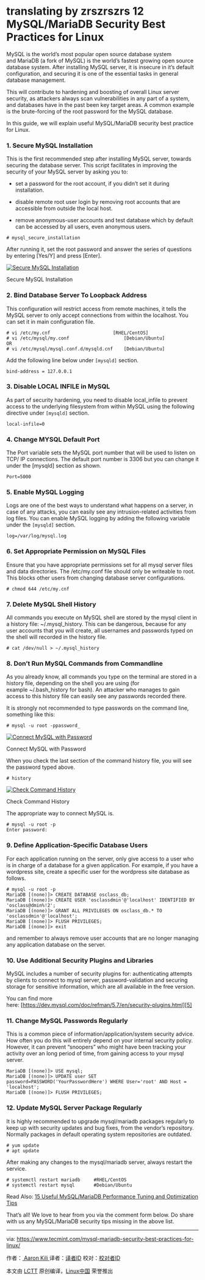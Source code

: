 translating by zrszrszrs 
12 MySQL/MariaDB Security Best Practices for Linux
============================================================

MySQL is the world’s most popular open source database system and MariaDB (a fork of MySQL) is the world’s fastest growing open source database system. After installing MySQL server, it is insecure in it’s default configuration, and securing it is one of the essential tasks in general database management.

This will contribute to hardening and boosting of overall Linux server security, as attackers always scan vulnerabilities in any part of a system, and databases have in the past been key target areas. A common example is the brute-forcing of the root password for the MySQL database.

In this guide, we will explain useful MySQL/MariaDB security best practice for Linux.

### 1\. Secure MySQL Installation

This is the first recommended step after installing MySQL server, towards securing the database server. This script facilitates in improving the security of your MySQL server by asking you to:

*   set a password for the root account, if you didn’t set it during installation.

*   disable remote root user login by removing root accounts that are accessible from outside the local host.

*   remove anonymous-user accounts and test database which by default can be accessed by all users, even anonymous users.

```
# mysql_secure_installation
```

After running it, set the root password and answer the series of questions by entering [Yes/Y] and press [Enter].

 [![Secure MySQL Installation](https://www.tecmint.com/wp-content/uploads/2017/12/Secure-MySQL-Installation.png)][2] 

Secure MySQL Installation

### 2\. Bind Database Server To Loopback Address

This configuration will restrict access from remote machines, it tells the MySQL server to only accept connections from within the localhost. You can set it in main configuration file.

```
# vi /etc/my.cnf	                   [RHEL/CentOS]	
# vi /etc/mysql/my.conf                    [Debian/Ubuntu] 
OR
# vi /etc/mysql/mysql.conf.d/mysqld.cnf    [Debian/Ubuntu] 
```

Add the following line below under `[mysqld]` section.

```
bind-address = 127.0.0.1
```

### 3\. Disable LOCAL INFILE in MySQL

As part of security hardening, you need to disable local_infile to prevent access to the underlying filesystem from within MySQL using the following directive under `[mysqld]` section.

```
local-infile=0
```

### 4\. Change MYSQL Default Port

The Port variable sets the MySQL port number that will be used to listen on TCP/ IP connections. The default port number is 3306 but you can change it under the [mysqld] section as shown.

```
Port=5000
```

### 5\. Enable MySQL Logging

Logs are one of the best ways to understand what happens on a server, in case of any attacks, you can easily see any intrusion-related activities from log files. You can enable MySQL logging by adding the following variable under the `[mysqld]` section.

```
log=/var/log/mysql.log
```

### 6\. Set Appropriate Permission on MySQL Files

Ensure that you have appropriate permissions set for all mysql server files and data directories. The /etc/my.conf file should only be writeable to root. This blocks other users from changing database server configurations.

```
# chmod 644 /etc/my.cnf
```

### 7\. Delete MySQL Shell History

All commands you execute on MySQL shell are stored by the mysql client in a history file: ~/.mysql_history. This can be dangerous, because for any user accounts that you will create, all usernames and passwords typed on the shell will recorded in the history file.

```
# cat /dev/null > ~/.mysql_history
```

### 8\. Don’t Run MySQL Commands from Commandline

As you already know, all commands you type on the terminal are stored in a history file, depending on the shell you are using (for example ~/.bash_history for bash). An attacker who manages to gain access to this history file can easily see any passwords recorded there.

It is strongly not recommended to type passwords on the command line, something like this:

```
# mysql -u root -ppassword_
```
 [![Connect MySQL with Password](https://www.tecmint.com/wp-content/uploads/2017/12/Connect-MySQL-with-Password.png)][3] 

Connect MySQL with Password

When you check the last section of the command history file, you will see the password typed above.

```
# history 
```
 [![Check Command History](https://www.tecmint.com/wp-content/uploads/2017/12/Check-Command-History.png)][4] 

Check Command History

The appropriate way to connect MySQL is.

```
# mysql -u root -p
Enter password:
```

### 9\. Define Application-Specific Database Users

For each application running on the server, only give access to a user who is in charge of a database for a given application. For example, if you have a wordpress site, create a specific user for the wordpress site database as follows.

```
# mysql -u root -p
MariaDB [(none)]> CREATE DATABASE osclass_db;
MariaDB [(none)]> CREATE USER 'osclassdmin'@'localhost' IDENTIFIED BY 'osclass@dmin%!2';
MariaDB [(none)]> GRANT ALL PRIVILEGES ON osclass_db.* TO 'osclassdmin'@'localhost';
MariaDB [(none)]> FLUSH PRIVILEGES;
MariaDB [(none)]> exit
```

and remember to always remove user accounts that are no longer managing any application database on the server.

### 10\. Use Additional Security Plugins and Libraries

MySQL includes a number of security plugins for: authenticating attempts by clients to connect to mysql server, password-validation and securing storage for sensitive information, which are all available in the free version.

You can find more here: [https://dev.mysql.com/doc/refman/5.7/en/security-plugins.html][5]

### 11\. Change MySQL Passwords Regularly

This is a common piece of information/application/system security advice. How often you do this will entirely depend on your internal security policy. However, it can prevent “snoopers” who might have been tracking your activity over an long period of time, from gaining access to your mysql server.

```
MariaDB [(none)]> USE mysql;
MariaDB [(none)]> UPDATE user SET password=PASSWORD('YourPasswordHere') WHERE User='root' AND Host = 'localhost';
MariaDB [(none)]> FLUSH PRIVILEGES;
```

### 12\. Update MySQL Server Package Regularly

It is highly recommended to upgrade mysql/mariadb packages regularly to keep up with security updates and bug fixes, from the vendor’s repository. Normally packages in default operating system repositories are outdated.

```
# yum update
# apt update
```

After making any changes to the mysql/mariadb server, always restart the service.

```
# systemctl restart mariadb		#RHEL/CentOS
# systemctl restart mysql		#Debian/Ubuntu
```

Read Also: [15 Useful MySQL/MariaDB Performance Tuning and Optimization Tips][6]

That’s all! We love to hear from you via the comment form below. Do share with us any MySQL/MariaDB security tips missing in the above list.

--------------------------------------------------------------------------------

via: https://www.tecmint.com/mysql-mariadb-security-best-practices-for-linux/

作者：[ Aaron Kili  ][a]
译者：[译者ID](https://github.com/译者ID)
校对：[校对者ID](https://github.com/校对者ID)

本文由 [LCTT](https://github.com/LCTT/TranslateProject) 原创编译，[Linux中国](https://linux.cn/) 荣誉推出

[a]:https://www.tecmint.com/author/aaronkili/
[1]:https://www.tecmint.com/learn-mysql-mariadb-for-beginners/
[2]:https://www.tecmint.com/wp-content/uploads/2017/12/Secure-MySQL-Installation.png
[3]:https://www.tecmint.com/wp-content/uploads/2017/12/Connect-MySQL-with-Password.png
[4]:https://www.tecmint.com/wp-content/uploads/2017/12/Check-Command-History.png
[5]:https://dev.mysql.com/doc/refman/5.7/en/security-plugins.html
[6]:https://www.tecmint.com/mysql-mariadb-performance-tuning-and-optimization/
[7]:https://www.tecmint.com/author/aaronkili/
[8]:https://www.tecmint.com/10-useful-free-linux-ebooks-for-newbies-and-administrators/
[9]:https://www.tecmint.com/free-linux-shell-scripting-books/
